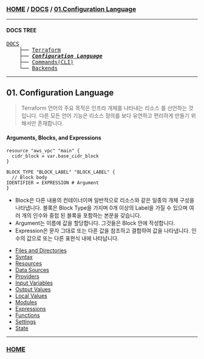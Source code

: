 ### [HOME](https://github.com/MZCMSC/Terraform/blob/main/README.md) / [DOCS](https://github.com/MZCMSC/Terraform/blob/main/DOCS/README.md) / [01.Configuration Language](https://github.com/MZCMSC/Terraform/blob/main/DOCS/01_Configuration_Language/README.md)

---

#### DOCS TREE

<pre>
<a href = "https://github.com/MZCMSC/Terraform/blob/main/DOCS/README.md">DOCS</a>
    ├── <a href = "https://github.com/MZCMSC/Terraform/blob/main/DOCS/00_Terraform/README.md">Terraform</a>
    ├── <a href = "https://github.com/MZCMSC/Terraform/blob/main/DOCS/01_Configuration_Language/README.md"><i><b>Configuration Language</b></i></a>
    ├── <a href ="https://github.com/MZCMSC/Terraform/blob/main/DOCS/02_Commands(CLI)/README.md">Commands(CLI)</a>
    └── <a href = "https://github.com/MZCMSC/Terraform/blob/main/DOCS/04_Backends/README.md">Backends</a>
</pre>


---

## 01. Configuration Language

> Terraform 언어의 주요 목적은 인프라 개체를 나타내는 리소스 를 선언하는 것입니다. 다른 모든 언어 기능은 리소스 정의를 보다 유연하고 편리하게 만들기 위해서만 존재합니다.

#### Arguments, Blocks, and Expressions

```hcl
resource "aws_vpc" "main" {
  cidr_block = var.base_cidr_block
}

BLOCK_TYPE "BLOCK_LABEL" "BLOCK_LABEL" {
  // Block body
IDENTIFIER = EXPRESSION # Argument
}
```

- Block은 다른 내용의 컨테이너이며 일반적으로 리소스와 같은 일종의 개체 구성을 나타냅니다. 블록은 Block Type을 가지며 0개 이상의 Label을 가질 수 있으며 여러 개의 인수와 중첩 된 블록을 포함하는 본문을 갖습니다.
- Argument는 이름에 값을 할당합니다. 그것들은 Block 안에 작성합니다.
- Expression은 문자 그대로 또는 다른 값을 참조하고 결합하여 값을 나타냅니다. 인수의 값으로 또는 다른 표현식 내에 나타납니다.

<!-- 
#### Code Organization

> Terraform은 확장자가 .tf인 파일을 사용합니다.  
> Json 기반일 경우 .tf.json을 사용합니다.  
> 모듈은 하나의 디렉토리에 포함된 테라폼 파일의 모음입니다.  
> 루트 모듈은 테라폼이 실행될 때 현재 작업의 디렉토리의 구성 파일에서 빌드 되며 이 모듈은 다른 디렉토리의 하위 모듈을 참조 할 수 있으며, 다른 모듈 등을 참조 할 수 있습니다.

#### Configuration Ordering

> 일반적으로 Terraform의 블록 순서는 중요하지 않습니다.  
> 구성의 정의 관계에 따라 리소스를 자동으로 처리합니다.

#### Terraform CLI vs Providers

> Terraform CLI는 Terraform 구성을 평가하고 적용하기 위한 엔진입니다.  
> Terraform 언어 구문과 전체 구조를 정의하고 원격 인프라가 주어진 구성과 일치하도록 변경 순서를 조정합니다.  
> Terraform은 각각 일련의 리소스 유형을 정의하고 관리하는 Provider 라는 플러그인을 사용합니다.  
> 대부분의 Provider는 특정 클라우드 또는 On-premise 인프라 서비스와 연결되어 있으므로 Terraform은 해당 서비스 내에서 인프라 개체를 관리할 수 있습니다. -->

- [Files and Directories](https://github.com/MZCMSC/Terraform/blob/main/DOCS/01_Configuration_Language/01_Files_and_Directories/README.md)
- [Syntax](https://github.com/MZCMSC/Terraform/blob/main/DOCS/01_Configuration_Language/02_Syntax/README.md)
- [Resources](https://github.com/MZCMSC/Terraform/blob/main/DOCS/01_Configuration_Language/03_Resources/README.md)
- [Data Sources](https://github.com/MZCMSC/Terraform/blob/main/DOCS/01_Configuration_Language/04_Data_Sources/README.md)
- [Providers](https://github.com/MZCMSC/Terraform/blob/main/DOCS/01_Configuration_Language/05_Providers/README.md)
- [Input Variables](https://github.com/MZCMSC/Terraform/blob/main/DOCS/01_Configuration_Language/06_Input_Variables/README.md)
- [Output Values](https://github.com/MZCMSC/Terraform/blob/main/DOCS/01_Configuration_Language/07_Output_Values/README.md)
- [Local Values](https://github.com/MZCMSC/Terraform/blob/main/DOCS/01_Configuration_Language/08_Local_Values/README.md)
- [Modules](https://github.com/MZCMSC/Terraform/blob/main/DOCS/01_Configuration_Language/09_Modules/README.md)
- [Expressions](https://github.com/MZCMSC/Terraform/blob/main/DOCS/01_Configuration_Language/10_Expressions/README.md)
- [Functions](https://github.com/MZCMSC/Terraform/blob/main/DOCS/01_Configuration_Language/11_Functions/README.md)
- [Settings](https://github.com/MZCMSC/Terraform/blob/main/DOCS/01_Configuration_Language/12_Settings/README.md)
- [State](https://github.com/MZCMSC/Terraform/blob/main/DOCS/01_Configuration_Language/13_State/README.md)

---

### [HOME](https://github.com/MZCMSC/Terraform/blob/main/README.md)
